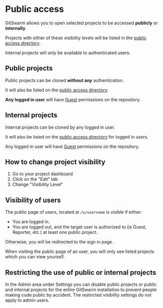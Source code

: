 # Public access

GitSwarm allows you to open selected projects to be accessed **publicly**
or **internally**.

Projects with either of these visibility levels will be listed in the
[public access directory](/public).

Internal projects will only be available to authenticated users.

## Public projects

Public projects can be cloned **without any** authentication.

It will also be listed on the [public access directory](/public).

**Any logged in user** will have [Guest](../permissions/permissions.md)
permissions on the repository.

## Internal projects

Internal projects can be cloned by any logged in user.

It will also be listed on the [public access directory](/public) for logged
in users.

Any logged in user will have [Guest](../permissions/permissions.md)
permissions on the repository.

## How to change project visibility

1. Go to your project dashboard
1. Click on the "Edit" tab
1. Change "Visibility Level"

## Visibility of users

The public page of users, located at `/u/username` is visible if either:

- You are logged in.
- You are logged out, and the target user is authorized to (is Guest,
  Reporter, etc.) at least one public project.

Otherwise, you will be redirected to the sign in page.

When visiting the public page of an user, you will only see listed projects
which you can view yourself.

## Restricting the use of public or internal projects

In the Admin area under Settings you can disable public projects or public
and internal projects for the entire GitSwarm installation to prevent
people making code public by accident. The restricted visibility settings
do not apply to admin users.
